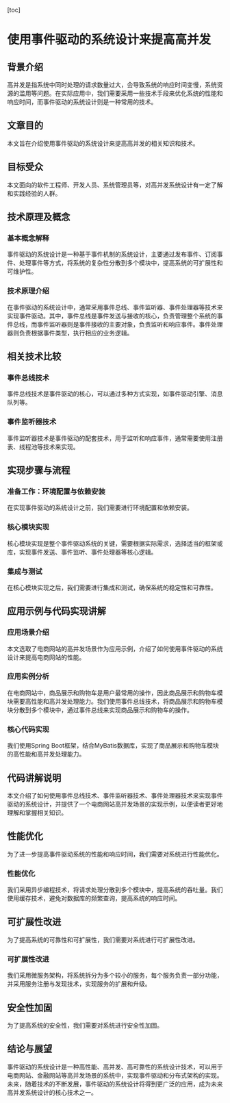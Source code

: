 
[toc]                    
                
                
使用事件驱动的系统设计来提高高并发
==================

背景介绍
-------------

高并发是指系统中同时处理的请求数量过大，会导致系统的响应时间变慢，系统资源的滥用等问题。在实际应用中，我们需要采用一些技术手段来优化系统的性能和响应时间，而事件驱动的系统设计则是一种常用的技术。

文章目的
---------

本文旨在介绍使用事件驱动的系统设计来提高高并发的相关知识和技术。

目标受众
------------

本文面向的软件工程师、开发人员、系统管理员等，对高并发系统设计有一定了解和实践经验的人群。

技术原理及概念
----------------------

### 基本概念解释

事件驱动的系统设计是一种基于事件机制的系统设计，主要通过发布事件、订阅事件、处理事件等方式，将系统的复杂性分散到多个模块中，提高系统的可扩展性和可维护性。

### 技术原理介绍

在事件驱动的系统设计中，通常采用事件总线、事件监听器、事件处理器等技术来实现事件驱动。其中，事件总线是事件发送与接收的核心，负责管理整个系统的事件总线，而事件监听器则是事件接收的主要对象，负责监听和响应事件。事件处理器则负责根据事件类型，执行相应的业务逻辑。

相关技术比较
------------------

### 事件总线技术

事件总线技术是事件驱动的核心，可以通过多种方式实现，如事件驱动引擎、消息队列等。

### 事件监听器技术

事件监听器技术是事件驱动的配套技术，用于监听和响应事件，通常需要使用注册表、线程池等技术来实现。

实现步骤与流程
----------------------

### 准备工作：环境配置与依赖安装

在实现事件驱动的系统设计之前，我们需要进行环境配置和依赖安装。

### 核心模块实现

核心模块实现是整个事件驱动系统的关键，需要根据实际需求，选择适当的框架或库，实现事件发送、事件监听、事件处理器等核心逻辑。

### 集成与测试

在核心模块实现之后，我们需要进行集成和测试，确保系统的稳定性和可靠性。

应用示例与代码实现讲解
-------------------------------

### 应用场景介绍

本文选取了电商网站的高并发场景作为应用示例，介绍了如何使用事件驱动的系统设计来提高电商网站的性能。

### 应用实例分析

在电商网站中，商品展示和购物车是用户最常用的操作，因此商品展示和购物车模块需要高性能和高并发处理能力。我们使用事件总线技术，将商品展示和购物车模块分散到多个模块中，通过事件总线来实现商品展示和购物车的操作。

### 核心代码实现

我们使用Spring Boot框架，结合MyBatis数据库，实现了商品展示和购物车模块的高性能和高并发处理能力。

代码讲解说明
-----------------

本文介绍了如何使用事件总线技术、事件监听器技术、事件处理器技术来实现事件驱动的系统设计，并提供了一个电商网站高并发场景的实现示例，以便读者更好地理解和掌握相关知识。

性能优化
--------------

为了进一步提高事件驱动系统的性能和响应时间，我们需要对系统进行性能优化。

### 性能优化

我们采用异步编程技术，将请求处理分散到多个模块中，提高系统的吞吐量。我们使用缓存技术，避免对数据库的频繁查询，提高系统的响应时间。

可扩展性改进
-----------------

为了提高系统的可靠性和可扩展性，我们需要对系统进行可扩展性改进。

### 可扩展性改进

我们采用微服务架构，将系统拆分为多个较小的服务，每个服务负责一部分功能，并采用服务注册与发现技术，实现服务的扩展和升级。

安全性加固
---------------

为了提高系统的安全性，我们需要对系统进行安全性加固。

结论与展望
---------------

事件驱动的系统设计是一种高性能、高并发、高可靠性的系统设计技术，可以用于电商网站、金融网站等高并发场景的系统中，实现事件驱动和分布式架构的实现。未来，随着技术的不断发展，事件驱动的系统设计将得到更广泛的应用，成为未来高并发系统设计的核心技术之一。

